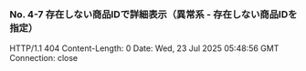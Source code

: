### No. 4-7 存在しない商品IDで詳細表示（異常系 - 存在しない商品IDを指定）

HTTP/1.1 404 
Content-Length: 0
Date: Wed, 23 Jul 2025 05:48:56 GMT
Connection: close
